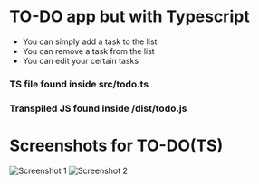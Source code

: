 # TO-DO app but with Typescript

- You can simply add a task to the list
- You can remove a task from the list
- You can edit your certain tasks

### TS file found inside src/todo.ts

### Transpiled JS found inside /dist/todo.js

# Screenshots for TO-DO(TS)

![Screenshot 1](/screenshot/image.png)
![Screenshot 2](/screenshot/image-1.png)

